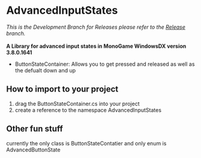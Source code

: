# AdvancedInputStates
<i>This is the Development Branch for Releases please refer to the [Release](https://github.com/TiltedTeapot/AdvancedInputStates/tree/Release) branch.</i> <br><br>
<b>A Library for advanced input states in MonoGame WindowsDX version 3.8.0.1641</b>

- ButtonStateContainer: Allows you to get pressed and released as well as the defualt down and up

## How to import to your project
1. drag the ButtonStateContainer.cs into your project 
2. create a reference to the namespace AdvancedInputStates

## Other fun stuff
currently the only class is ButtonStateContatier and only enum is AdvancedButtonState
